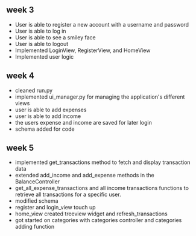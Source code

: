 ## week 3
- User is able to register a new account with a username and password
- User is able to log in 
- User is able to see a smiley face 
- User is able to logout
- Implemented LoginView, RegisterView, and HomeView 
- Implemented user logic 


## week 4

- cleaned run.py 
- implemented ui_manager.py for managing the application's different views
- user is able to add expenses
- user is able to add income
- the users expense and income are saved for later login
- schema added for code

## week 5

- implemented get_transactions method to fetch and display transaction data
- extended add_income and add_expense methods in the BalanceController
- get_all_expense_transactions and all income transactions functions to retrieve all transactions for a specific user.
- modified schema
- register and login_view touch up
- home_view created treeview widget and refresh_transactions 
- got started on categories with categories controller and categories adding function